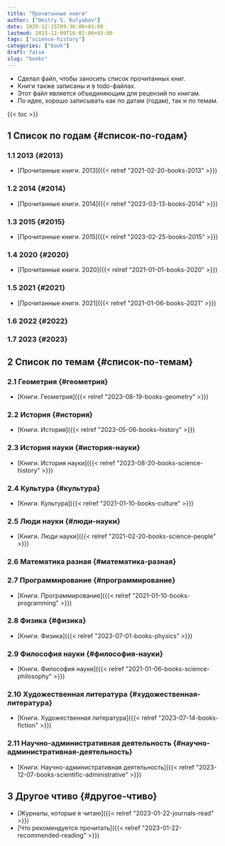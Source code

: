 ```yaml
---
title: "Прочитанные книги"
author: ["Dmitry S. Kulyabov"]
date: 2020-12-15T09:36:00+03:00
lastmod: 2023-12-09T16:02:00+03:00
tags: ["science-history"]
categories: ["book"]
draft: false
slug: "books"
---
```


-   Сделал файл, чтобы заносить список прочитанных книг.
-   Книги также записаны и в todo-файлах.
-   Этот файл является объединяющим для рецензий по книгам.
-   По идее, хорошо записывать как по датам (годам), так и по темам.

<!--more-->

{{< toc >}}


## <span class="section-num">1</span> Список по годам {#список-по-годам}


### <span class="section-num">1.1</span> 2013 {#2013}

-   [Прочитанные книги. 2013]({{< relref "2021-02-20-books-2013" >}})


### <span class="section-num">1.2</span> 2014 {#2014}

-   [Прочитанные книги. 2014]({{< relref "2023-03-13-books-2014" >}})


### <span class="section-num">1.3</span> 2015 {#2015}

-   [Прочитанные книги. 2015]({{< relref "2023-02-25-books-2015" >}})


### <span class="section-num">1.4</span> 2020 {#2020}

-   [Прочитанные книги. 2020]({{< relref "2021-01-01-books-2020" >}})


### <span class="section-num">1.5</span> 2021 {#2021}

-   [Прочитанные книги. 2021]({{< relref "2021-01-06-books-2021" >}})


### <span class="section-num">1.6</span> 2022 {#2022}


### <span class="section-num">1.7</span> 2023 {#2023}


## <span class="section-num">2</span> Список по темам {#список-по-темам}


### <span class="section-num">2.1</span> Геометрия {#геометрия}

-   [Книги. Геометрия]({{< relref "2023-08-19-books-geometry" >}})


### <span class="section-num">2.2</span> История {#история}

-   [Книги. История]({{< relref "2023-05-06-books-history" >}})


### <span class="section-num">2.3</span> История науки {#история-науки}

-   [Книги. История науки]({{< relref "2023-08-20-books-science-history" >}})


### <span class="section-num">2.4</span> Культура {#культура}

-   [Книги. Культура]({{< relref "2021-01-10-books-culture" >}})


### <span class="section-num">2.5</span> Люди науки {#люди-науки}

-   [Книги. Люди науки]({{< relref "2021-02-20-books-science-people" >}})


### <span class="section-num">2.6</span> Математика разная {#математика-разная}


### <span class="section-num">2.7</span> Программирование {#программирование}

-   [Книги. Программирование]({{< relref "2021-01-10-books-programming" >}})


### <span class="section-num">2.8</span> Физика {#физика}

-   [Книги. Физика]({{< relref "2023-07-01-books-physics" >}})


### <span class="section-num">2.9</span> Философия науки {#философия-науки}

-   [Книги. Философия науки]({{< relref "2021-01-06-books-science-philosophy" >}})


### <span class="section-num">2.10</span> Художественная литература {#художественная-литература}

-   [Книги. Художественная литература]({{< relref "2023-07-14-books-fiction" >}})


### <span class="section-num">2.11</span> Научно-административная деятельность {#научно-административная-деятельность}

-   [Книги. Научно-административная деятельность]({{< relref "2023-12-07-books-scientific-administrative" >}})


## <span class="section-num">3</span> Другое чтиво {#другое-чтиво}

-   [Журналы, которые я читаю]({{< relref "2023-01-22-journals-read" >}})
-   [Что рекомендуется прочитать]({{< relref "2023-01-22-recommended-reading" >}})
